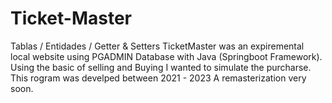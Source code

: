 # Ticket-Master
Tablas / Entidades / Getter &amp; Setters
TicketMaster was an expiremental local website using PGADMIN Database with Java (Springboot Framework).
Using the basic of selling and Buying I wanted to simulate the purcharse. 
This rogram was develped between 2021 - 2023
A remasterization very soon.
